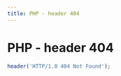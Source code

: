 ```yaml
---
title: PHP - header 404
---
```


<h1 class="header">PHP - header 404</h1>

```php
header('HTTP/1.0 404 Not Found');
```